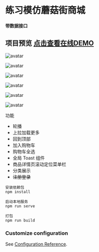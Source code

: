 # 练习模仿蘑菇街商城
#### 带数据接口

## 项目预览  [点击查看在线DEMO](http://www.chuhei666.com)

![avatar](docs/1.jpg) 

![avatar](docs/2.jpg)

![avatar](docs/3.jpg)

![avatar](docs/4.jpg)

![avatar](docs/5.jpg)

![avatar](docs/6.jpg)


功能
* 轮播
* 上拉加载更多
* 回到顶部
* 加入购物车
* 购物车全选
* 全局 Toast 组件
* 商品详情页滚动定位菜单栏
* 分类展示
* ~~注册登录~~


```
安装依赖包
npm install

启动本地服务
npm run serve

打包
npm run build
```


### Customize configuration
See [Configuration Reference](https://cli.vuejs.org/config/).
